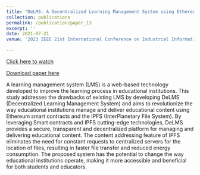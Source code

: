 ```yaml
---
title: "DeLMS: A Decentralized Learning Management System using Ethereum Smart Contracts and IPFS"
collection: publications
permalink: /publication/paper_13
excerpt: ''
date: 2021-07-21
venue: '2023 IEEE 21st International Conference on Industrial Informatics (INDIN), Lemgo, Germany'

---
```


[Click here to watch](https://www.youtube.com/watch?v=iP-o82QlwHs&t=10s)

[Download paper here](http://midhunxavier.github.io/files/paper13.pdf)

A learning management system (LMS) is a web-based technology developed to improve the learning process in educational institutions. This study addresses the drawbacks of existing LMS by developing DeLMS (Decentralized Learning Management System) and aims to revolutionize the way educational institutions manage and deliver educational content using Ethereum smart contracts and the IPFS (InterPlanetary File System). By leveraging Smart contracts and IPFS cutting-edge technologies, DeLMS provides a secure, transparent and decentralized platform for managing and delivering educational content. The content addressing feature of IPFS eliminates the need for constant requests to centralized servers for the location of files, resulting in faster file transfer and reduced energy consumption. The proposed system has the potential to change the way educational institutions operate, making it more accessible and beneficial for both students and educators.

